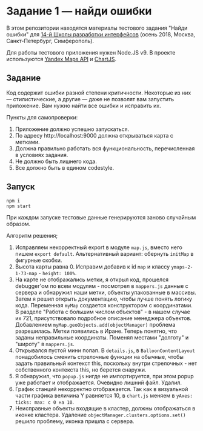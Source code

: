 # Задание 1 — найди ошибки

В этом репозитории находятся материалы тестового задания "Найди ошибки" для [14-й Школы разработки интерфейсов](https://academy.yandex.ru/events/frontend/shri_msk-2018-2) (осень 2018, Москва, Санкт-Петербург, Симферополь).

Для работы тестового приложения нужен Node.JS v9. В проекте используются [Yandex Maps API](https://tech.yandex.ru/maps/doc/jsapi/2.1/quick-start/index-docpage/) и [ChartJS](http://www.chartjs.org).

## Задание

Код содержит ошибки разной степени критичности. Некоторые из них — стилистические, а другие — даже не позволят вам запустить приложение. Вам нужно найти все ошибки и исправить их.

Пункты для самопроверки:

1. Приложение должно успешно запускаться.
1. По адресу http://localhost:9000 должна открываться карта с метками.
1. Должна правильно работать вся функциональность, перечисленная в условиях задания.
1. Не должно быть лишнего кода.
1. Все должно быть в едином codestyle.

## Запуск

```
npm i
npm start
```

При каждом запуске тестовые данные генерируются заново случайным образом.

Алгоритм решения;

1) Исправляем некорректный export в модуле `map.js`, вместо него пишем `export default`. Альтернативный вариант: обернуть `initMap` в фигурные скобки.
2) Высота карты равна 0. Исправим добавив к id `map` и классу `ymaps-2-1-73-map` - `height: 100%`.
3) На карте не отображались метки, я открыл код, прошелся debugger'ом по всем модулям - посмотрел в `mappers.js` данные с сервера и обнаружил наши метки, объекты упакованные в массивы. 
Затем я решил открыть документацию, чтобы лучше понять логику кода. Переменная `myMap` создается конструктором с координатами. 
В разделе "Работа с большим числом объектов" - в нашем случае их 721, присутствовало подробное описание менеджера объектов. Добавлением `myMap.geoObjects.add(objectManager)` проблема разрешилась. Метки появились в Иране. Теперь понятно, что заданы неправильные координаты. Поменял местами "долготу" и "широту" в `mappers.js`.
4) Открывался пустой мини попап. В `details.js`, в `BalloonContentLayout` понадобилось сменить стрелочные функции на обычные, чтобы задать правильный контекст this, поскольку внутри стрелочных - нет собственного контекста this, но берется снаружи.
5) Я обнаружил, что `popup.js` нигде не импортируется, при этом popup уже работает и отображается. Очевидно лишний файл. Удалил.
5) График станций некорректно отображается. Так как в визуальной части графика величина Y равняется 10, в `chart.js` меняем в `yAxes: ticks: max: с 0 на 10`.
6) Неисправные объекты входящие в кластер, должны отображаться в иконке кластера. Удаление `objectManager.clusters.options.set()` решило проблему, иконка пришла с сервера.

